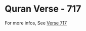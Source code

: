 # Quran Verse - 717 

For more infos, See [Verse 717](https://www.quranbookk.com/quran/search?q=717)